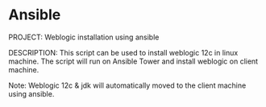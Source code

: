 # Ansible
PROJECT: Weblogic installation using ansible 

DESCRIPTION: This script can be used to install weblogic 12c in linux machine.
The script will run on Ansible Tower and install weblogic on client machine.

Note: Weblogic 12c & jdk will automatically moved to the client machine using ansible.
